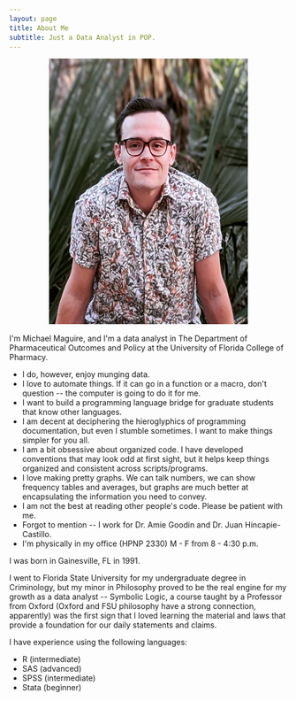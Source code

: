 ```yaml
---
layout: page
title: About Me
subtitle: Just a Data Analyst in POP.
---
```


<p align="center">
  <img width="360" height="480" src="https://raw.githubusercontent.com/michaelqmaguire/michaelqmaguire.github.io/master/assets/img/maguire-2.png">
</p>

I'm Michael Maguire, and I'm a data analyst in The Department of Pharmaceutical Outcomes and Policy at the University of Florida College of Pharmacy.

- I do, however, enjoy munging data.
- I love to automate things. If it can go in a function or a macro, don't question -- the computer is going to do it for me.
- I want to build a programming language bridge for graduate students that know other languages.
- I am decent at deciphering the hieroglyphics of programming documentation, but even I stumble sometimes. I want to make things simpler for you all.
- I am a bit obsessive about organized code. I have developed conventions that may look odd at first sight, but it helps keep things organized and consistent across scripts/programs.
- I love making pretty graphs. We can talk numbers, we can show frequency tables and averages, but graphs are much better at encapsulating the information you need to convey.
- I am not the best at reading other people's code. Please be patient with me. 
- Forgot to mention -- I work for Dr. Amie Goodin and Dr. Juan Hincapie-Castillo.
- I'm physically in my office (HPNP 2330) M - F from 8 - 4:30 p.m.

I was born in Gainesville, FL in 1991.

I went to Florida State University for my undergraduate degree in Criminology, but my minor in Philosophy proved to be the real engine for my growth as a data analyst -- Symbolic Logic, a course taught by a Professor from Oxford (Oxford and FSU philosophy have a strong connection, apparently) was the first sign that I loved learning the material and laws that provide a foundation for our daily statements and claims.

I have experience using the following languages:

- R (intermediate)
- SAS (advanced)
- SPSS (intermediate)
- Stata (beginner)
